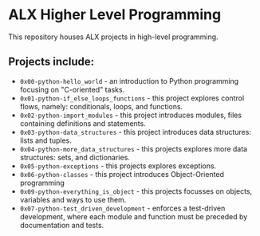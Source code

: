 # ALX Higher Level Programming
This repository houses ALX projects in high-level programming.
## Projects include:
- `0x00-python-hello_world` - an introduction to Python programming focusing on "C-oriented" tasks.
- `0x01-python-if_else_loops_functions` - this project explores control flows, namely: conditionals, loops, and functions.
- `0x02-python-import_modules` - this project introduces modules, files containing definitions and statements.
- `0x03-python-data_structures` - this project introduces data structures: lists and tuples.
- `0x04-python-more_data_structures` - this projects explores more data structures: sets, and dictionaries.
- `0x05-python-exceptions` - this projects explores exceptions.
- `0x06-python-classes` - this project introduces Object-Oriented programming
- `0x09-python-everything_is_object` - this projects focusses on objects, variables and ways to use them.
- `0x07-python-test_driven_development` - enforces a test-driven development, where each module and function must be preceded by documentation and tests.

